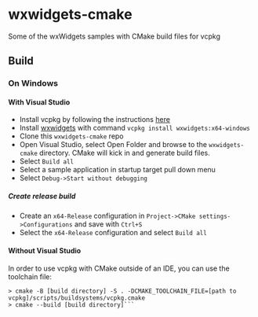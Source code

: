 # wxwidgets-cmake
Some of the wxWidgets samples with CMake build files for vcpkg
## Build
### On Windows
#### With Visual Studio
- Install vcpkg by following the instructions [here](https://github.com/microsoft/vcpkg)
- Install [wxwidgets](https://www.wxwidgets.org) with command ```vcpkg install wxwidgets:x64-windows``` 
- Clone this ```wxwidgets-cmake``` repo
- Open Visual Studio, select Open Folder and browse to the ```wxwidgets-cmake``` directory. CMake will kick in and generate build files.
- Select ```Build all```
- Select a sample application in startup target pull down menu
- Select ```Debug->Start without debugging```
##### Create release build
- Create an ```x64-Release``` configuration in ```Project->CMake settings->Configurations``` and save with ```Ctrl+S```
- Select the ```x64-Release``` configuration and select ```Build all```
#### Without Visual Studio
In order to use vcpkg with CMake outside of an IDE, you can use the toolchain file:
```
> cmake -B [build directory] -S . -DCMAKE_TOOLCHAIN_FILE=[path to vcpkg]/scripts/buildsystems/vcpkg.cmake
> cmake --build [build directory]```
